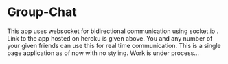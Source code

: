 # Group-Chat
This app uses websocket for bidirectional communication using socket.io .
Link to the app hosted on heroku is given above. You and any number of your given friends can use this for real time communication.
This is a single page application as of now with no styling. Work is under process...
